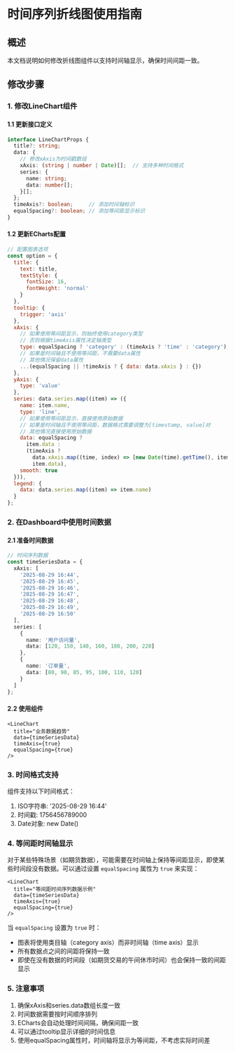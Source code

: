 # 时间序列折线图使用指南

## 概述
本文档说明如何修改折线图组件以支持时间轴显示，确保时间间距一致。

## 修改步骤

### 1. 修改LineChart组件

#### 1.1 更新接口定义
```typescript
interface LineChartProps {
  title?: string;
  data: {
    // 修改xAxis为时间戳数组
    xAxis: (string | number | Date)[];  // 支持多种时间格式
    series: {
      name: string;
      data: number[];
    }[];
  };
  timeAxis?: boolean;     // 添加时间轴标识
  equalSpacing?: boolean; // 添加等间距显示标识
}
```

#### 1.2 更新ECharts配置
```javascript
// 配置图表选项
const option = {
  title: {
    text: title,
    textStyle: {
      fontSize: 16,
      fontWeight: 'normal'
    }
  },
  tooltip: {
    trigger: 'axis'
  },
  xAxis: {
    // 如果使用等间距显示，则始终使用category类型
    // 否则根据timeAxis属性决定轴类型
    type: equalSpacing ? 'category' : (timeAxis ? 'time' : 'category'),
    // 如果是时间轴且不使用等间距，不需要data属性
    // 其他情况保留data属性
    ...(equalSpacing || !timeAxis ? { data: data.xAxis } : {})
  },
  yAxis: {
    type: 'value'
  },
  series: data.series.map((item) => ({
    name: item.name,
    type: 'line',
    // 如果使用等间距显示，直接使用原始数据
    // 如果是时间轴且不使用等间距，数据格式需要调整为[timestamp, value]对
    // 其他情况直接使用原始数据
    data: equalSpacing ? 
      item.data : 
      (timeAxis ? 
        data.xAxis.map((time, index) => [new Date(time).getTime(), item.data[index]]) : 
        item.data),
    smooth: true
  })),
  legend: {
    data: data.series.map((item) => item.name)
  }
};
```

### 2. 在Dashboard中使用时间数据

#### 2.1 准备时间数据
```typescript
// 时间序列数据
const timeSeriesData = {
  xAxis: [
    '2025-08-29 16:44',
    '2025-08-29 16:45',
    '2025-08-29 16:46',
    '2025-08-29 16:47',
    '2025-08-29 16:48',
    '2025-08-29 16:49',
    '2025-08-29 16:50'
  ],
  series: [
    {
      name: '用户访问量',
      data: [120, 150, 140, 160, 180, 200, 220]
    },
    {
      name: '订单量',
      data: [80, 90, 85, 95, 100, 110, 120]
    }
  ]
};
```

#### 2.2 使用组件
```tsx
<LineChart 
  title="业务数据趋势"
  data={timeSeriesData}
  timeAxis={true}
  equalSpacing={true}
/>
```

### 3. 时间格式支持

组件支持以下时间格式：
1. ISO字符串: '2025-08-29 16:44'
2. 时间戳: 1756456789000
3. Date对象: new Date()

### 4. 等间距时间轴显示

对于某些特殊场景（如期货数据），可能需要在时间轴上保持等间距显示，即使某些时间段没有数据。可以通过设置 `equalSpacing` 属性为 `true` 来实现：

```tsx
<LineChart
  title="等间距时间序列数据示例"
  data={timeSeriesData}
  timeAxis={true}
  equalSpacing={true}
/>
```

当 `equalSpacing` 设置为 `true` 时：
- 图表将使用类目轴（category axis）而非时间轴（time axis）显示
- 所有数据点之间的间距将保持一致
- 即使在没有数据的时间段（如期货交易的午间休市时间）也会保持一致的间距显示

### 5. 注意事项

1. 确保xAxis和series.data数组长度一致
2. 时间数据需要按时间顺序排列
3. ECharts会自动处理时间间隔，确保间距一致
4. 可以通过tooltip显示详细的时间信息
5. 使用equalSpacing属性时，时间轴将显示为等间距，不考虑实际时间差